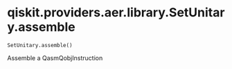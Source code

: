 # qiskit.providers.aer.library.SetUnitary.assemble

`SetUnitary.assemble()`

Assemble a QasmQobjInstruction
